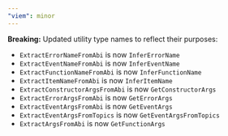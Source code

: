 ```yaml
---
"viem": minor
---
```


**Breaking:** Updated utility type names to reflect their purposes:

- `ExtractErrorNameFromAbi` is now `InferErrorName`
- `ExtractEventNameFromAbi` is now `InferEventName`
- `ExtractFunctionNameFromAbi` is now `InferFunctionName`
- `ExtractItemNameFromAbi` is now `InferItemName`
- `ExtractConstructorArgsFromAbi` is now `GetConstructorArgs`
- `ExtractErrorArgsFromAbi` is now `GetErrorArgs`
- `ExtractEventArgsFromAbi` is now `GetEventArgs`
- `ExtractEventArgsFromTopics` is now `GetEventArgsFromTopics`
- `ExtractArgsFromAbi` is now `GetFunctionArgs`